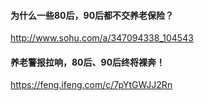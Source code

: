 #### 为什么一些80后，90后都不交养老保险？
http://www.sohu.com/a/347094338_104543
#### 养老警报拉响，80后、90后终将裸奔！
https://feng.ifeng.com/c/7pYtGWJJ2Rn
